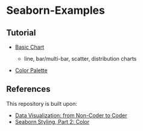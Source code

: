 # Seaborn-Examples
## Tutorial
- [Basic Chart](./BasicChart.ipynb)
  - line, bar/multi-bar, scatter, distribution charts
  
- [Color Palette](./ColorPalette.ipynb)

## References
This repository is built upon:

- [Data Visualization: from Non-Coder to Coder](https://www.kaggle.com/learn/data-visualization-from-non-coder-to-coder)
- [Seaborn Styling, Part 2: Color](https://www.codecademy.com/articles/seaborn-design-ii)
